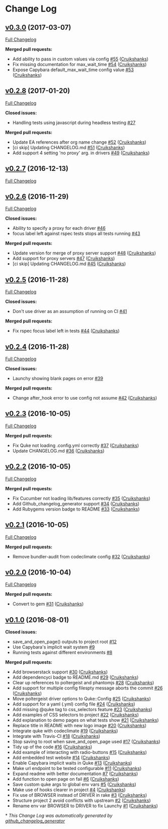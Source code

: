 # Change Log

## [v0.3.0](https://github.com/DEFRA/quke/tree/v0.3.0) (2017-03-07)
[Full Changelog](https://github.com/DEFRA/quke/compare/v0.2.8...v0.3.0)

**Merged pull requests:**

- Add ability to pass in custom values via config [\#55](https://github.com/DEFRA/quke/pull/55) ([Cruikshanks](https://github.com/Cruikshanks))
- Fix missing documentation for max\_wait\_time [\#54](https://github.com/DEFRA/quke/pull/54) ([Cruikshanks](https://github.com/Cruikshanks))
- Expose Capybara default\_max\_wait\_time config value [\#53](https://github.com/DEFRA/quke/pull/53) ([Cruikshanks](https://github.com/Cruikshanks))

## [v0.2.8](https://github.com/DEFRA/quke/tree/v0.2.8) (2017-01-20)
[Full Changelog](https://github.com/DEFRA/quke/compare/v0.2.7...v0.2.8)

**Closed issues:**

- Handling tests using javascript during headless testing [\#27](https://github.com/DEFRA/quke/issues/27)

**Merged pull requests:**

- Update EA references after org name change [\#52](https://github.com/DEFRA/quke/pull/52) ([Cruikshanks](https://github.com/Cruikshanks))
- \[ci skip\] Updating CHANGELOG.md [\#51](https://github.com/DEFRA/quke/pull/51) ([Cruikshanks](https://github.com/Cruikshanks))
- Add support 4 setting 'no proxy' arg. in drivers [\#49](https://github.com/DEFRA/quke/pull/49) ([Cruikshanks](https://github.com/Cruikshanks))

## [v0.2.7](https://github.com/DEFRA/quke/tree/v0.2.7) (2016-12-13)
[Full Changelog](https://github.com/DEFRA/quke/compare/v0.2.6...v0.2.7)

## [v0.2.6](https://github.com/DEFRA/quke/tree/v0.2.6) (2016-11-29)
[Full Changelog](https://github.com/DEFRA/quke/compare/v0.2.5...v0.2.6)

**Closed issues:**

- Ability to specify a proxy for each driver [\#46](https://github.com/DEFRA/quke/issues/46)
- focus label left against rspec tests stops all tests running [\#43](https://github.com/DEFRA/quke/issues/43)

**Merged pull requests:**

- Update version for merge of proxy server support [\#48](https://github.com/DEFRA/quke/pull/48) ([Cruikshanks](https://github.com/Cruikshanks))
- Add support for proxy servers [\#47](https://github.com/DEFRA/quke/pull/47) ([Cruikshanks](https://github.com/Cruikshanks))
- \[ci skip\] Updating CHANGELOG.md [\#45](https://github.com/DEFRA/quke/pull/45) ([Cruikshanks](https://github.com/Cruikshanks))

## [v0.2.5](https://github.com/DEFRA/quke/tree/v0.2.5) (2016-11-28)
[Full Changelog](https://github.com/DEFRA/quke/compare/v0.2.4...v0.2.5)

**Closed issues:**

- Don't use driver as an assumption of running on CI [\#41](https://github.com/DEFRA/quke/issues/41)

**Merged pull requests:**

- Fix rspec focus label left in tests [\#44](https://github.com/DEFRA/quke/pull/44) ([Cruikshanks](https://github.com/Cruikshanks))

## [v0.2.4](https://github.com/DEFRA/quke/tree/v0.2.4) (2016-11-28)
[Full Changelog](https://github.com/DEFRA/quke/compare/v0.2.3...v0.2.4)

**Closed issues:**

- Launchy showing blank pages on error [\#39](https://github.com/DEFRA/quke/issues/39)

**Merged pull requests:**

- Change after\_hook error to use config not assume [\#42](https://github.com/DEFRA/quke/pull/42) ([Cruikshanks](https://github.com/Cruikshanks))

## [v0.2.3](https://github.com/DEFRA/quke/tree/v0.2.3) (2016-10-05)
[Full Changelog](https://github.com/DEFRA/quke/compare/v0.2.2...v0.2.3)

**Merged pull requests:**

- Fix Quke not loading .config.yml correctly [\#37](https://github.com/DEFRA/quke/pull/37) ([Cruikshanks](https://github.com/Cruikshanks))
- Update CHANGELOG.md [\#36](https://github.com/DEFRA/quke/pull/36) ([Cruikshanks](https://github.com/Cruikshanks))

## [v0.2.2](https://github.com/DEFRA/quke/tree/v0.2.2) (2016-10-05)
[Full Changelog](https://github.com/DEFRA/quke/compare/v0.2.1...v0.2.2)

**Merged pull requests:**

- Fix Cucumber not loading lib/features correctly [\#35](https://github.com/DEFRA/quke/pull/35) ([Cruikshanks](https://github.com/Cruikshanks))
- Add Github\_changelog\_generator support [\#34](https://github.com/DEFRA/quke/pull/34) ([Cruikshanks](https://github.com/Cruikshanks))
- Add Rubygems version badge to README [\#33](https://github.com/DEFRA/quke/pull/33) ([Cruikshanks](https://github.com/Cruikshanks))

## [v0.2.1](https://github.com/DEFRA/quke/tree/v0.2.1) (2016-10-05)
[Full Changelog](https://github.com/DEFRA/quke/compare/v0.2.0...v0.2.1)

**Merged pull requests:**

- Remove bundler-audit from codeclimate config [\#32](https://github.com/DEFRA/quke/pull/32) ([Cruikshanks](https://github.com/Cruikshanks))

## [v0.2.0](https://github.com/DEFRA/quke/tree/v0.2.0) (2016-10-04)
[Full Changelog](https://github.com/DEFRA/quke/compare/v0.1.0...v0.2.0)

**Merged pull requests:**

- Convert to gem [\#31](https://github.com/DEFRA/quke/pull/31) ([Cruikshanks](https://github.com/Cruikshanks))

## [v0.1.0](https://github.com/DEFRA/quke/tree/v0.1.0) (2016-08-01)
**Closed issues:**

- save\_and\_open\_page\(\) outputs to project root [\#12](https://github.com/DEFRA/quke/issues/12)
- Use Capybara's implicit wait system [\#9](https://github.com/DEFRA/quke/issues/9)
- Running tests against different environments [\#8](https://github.com/DEFRA/quke/issues/8)

**Merged pull requests:**

- Add browserstack support [\#30](https://github.com/DEFRA/quke/pull/30) ([Cruikshanks](https://github.com/Cruikshanks))
- Add dependencyci badge to README.md [\#29](https://github.com/DEFRA/quke/pull/29) ([Cruikshanks](https://github.com/Cruikshanks))
- Clear up references to poltergeist and phantomjs [\#28](https://github.com/DEFRA/quke/pull/28) ([Cruikshanks](https://github.com/Cruikshanks))
- Add support for multiple config filespty message aborts the commit [\#26](https://github.com/DEFRA/quke/pull/26) ([Cruikshanks](https://github.com/Cruikshanks))
- Move poltergeist driver options to Quke::Config [\#25](https://github.com/DEFRA/quke/pull/25) ([Cruikshanks](https://github.com/Cruikshanks))
- Add support for a yaml \(.yml\) config file [\#24](https://github.com/DEFRA/quke/pull/24) ([Cruikshanks](https://github.com/Cruikshanks))
- Add missing @quke tag to css\_selectors feature [\#23](https://github.com/DEFRA/quke/pull/23) ([Cruikshanks](https://github.com/Cruikshanks))
- Add examples of CSS selectors to project [\#22](https://github.com/DEFRA/quke/pull/22) ([Cruikshanks](https://github.com/Cruikshanks))
- Add explanation to demo pages on what tests show [\#21](https://github.com/DEFRA/quke/pull/21) ([Cruikshanks](https://github.com/Cruikshanks))
- Replace title in README with new logo image [\#20](https://github.com/DEFRA/quke/pull/20) ([Cruikshanks](https://github.com/Cruikshanks))
- Integrate quke with codeclimate [\#19](https://github.com/DEFRA/quke/pull/19) ([Cruikshanks](https://github.com/Cruikshanks))
- Integrate with Travis-CI [\#18](https://github.com/DEFRA/quke/pull/18) ([Cruikshanks](https://github.com/Cruikshanks))
- Stop saving to root when save\_and\_open\_page used [\#17](https://github.com/DEFRA/quke/pull/17) ([Cruikshanks](https://github.com/Cruikshanks))
- Tidy up of the code [\#16](https://github.com/DEFRA/quke/pull/16) ([Cruikshanks](https://github.com/Cruikshanks))
- Add example of interacting with radio-buttons [\#15](https://github.com/DEFRA/quke/pull/15) ([Cruikshanks](https://github.com/Cruikshanks))
- Add embedded test website [\#14](https://github.com/DEFRA/quke/pull/14) ([Cruikshanks](https://github.com/Cruikshanks))
- Enable Capybara implicit waits in Quke [\#13](https://github.com/DEFRA/quke/pull/13) ([Cruikshanks](https://github.com/Cruikshanks))
- Make url endpoint to be tested configurable [\#11](https://github.com/DEFRA/quke/pull/11) ([Cruikshanks](https://github.com/Cruikshanks))
- Expand readme with better documentation [\#7](https://github.com/DEFRA/quke/pull/7) ([Cruikshanks](https://github.com/Cruikshanks))
- Add function to open page on fail [\#6](https://github.com/DEFRA/quke/pull/6) ([Cruikshanks](https://github.com/Cruikshanks))
- Save custom quke args to global env vars [\#5](https://github.com/DEFRA/quke/pull/5) ([Cruikshanks](https://github.com/Cruikshanks))
- Make use of hooks clearer in project [\#4](https://github.com/DEFRA/quke/pull/4) ([Cruikshanks](https://github.com/Cruikshanks))
- Fix use of BROWSER instead of DRIVER in rake [\#3](https://github.com/DEFRA/quke/pull/3) ([Cruikshanks](https://github.com/Cruikshanks))
- Structure project 2 avoid conflicts with upstream [\#2](https://github.com/DEFRA/quke/pull/2) ([Cruikshanks](https://github.com/Cruikshanks))
- Rename env var BROWSER to DRIVER to fix Launchy [\#1](https://github.com/DEFRA/quke/pull/1) ([Cruikshanks](https://github.com/Cruikshanks))



\* *This Change Log was automatically generated by [github_changelog_generator](https://github.com/skywinder/Github-Changelog-Generator)*